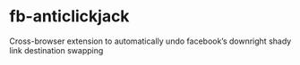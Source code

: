 fb-anticlickjack
================

Cross-browser extension to automatically undo facebook’s downright shady link destination swapping
